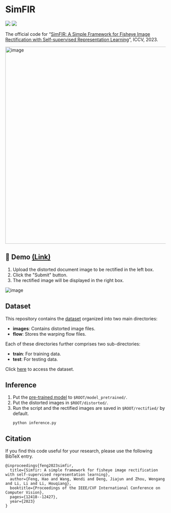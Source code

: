 # SimFIR

<p>
    <a href='https://arxiv.org/pdf/2308.09040.pdf' target="_blank"><img src='https://img.shields.io/badge/Paper-Arxiv-red'></a>
    <a href='https://simfir.doctrp.top:20443/' target="_blank"><img src='https://img.shields.io/badge/Online-Demo-green'></a>
</p>

The official code for “[SimFIR: A Simple Framework for Fisheye Image Rectification with Self-supervised Representation Learning](https://arxiv.org/pdf/2308.09040.pdf)”, ICCV, 2023.

<img width="617" alt="image" src="https://github.com/fh2019ustc/SimFIR/assets/50725551/c85184da-7641-4f3a-b9b0-dbe89a6ab787">


## 🚀 Demo [(Link)](https://simfir.doctrp.top:20443/)
1. Upload the distorted document image to be rectified in the left box.
2. Click the "Submit" button.
3. The rectified image will be displayed in the right box.

![image](https://github.com/fh2019ustc/SimFIR/assets/50725551/1cb83f12-5f2e-4347-81af-ef68e4c0c468)


## Dataset

This repository contains the [dataset](https://pan.baidu.com/s/1tLgujwGmwYGcI0-IYmZ12w?pwd=4zbq) organized into two main directories:
- **images**: Contains distorted image files.
- **flow**: Stores the warping flow files.

Each of these directories further comprises two sub-directories:
- **train**: For training data.
- **test**: For testing data.

Click [here](https://pan.baidu.com/s/1tLgujwGmwYGcI0-IYmZ12w?pwd=4zbq) to access the dataset.

## Inference 
1. Put the [pre-trained model](https://drive.google.com/file/d/11YYPZ_z7-YoduHRdlMhy6u_km25f-Y8h/view?usp=sharing) to `$ROOT/model_pretrained/`.
2. Put the distorted images in `$ROOT/distorted/`.
3. Run the script and the rectified images are saved in `$ROOT/rectified/` by default.
    ```
    python inference.py
    ```

## Citation

If you find this code useful for your research, please use the following BibTeX entry.

```
@inproceedings{feng2023simfir,
  title={Simfir: A simple framework for fisheye image rectification with self-supervised representation learning},
  author={Feng, Hao and Wang, Wendi and Deng, Jiajun and Zhou, Wengang and Li, Li and Li, Houqiang},
  booktitle={Proceedings of the IEEE/CVF International Conference on Computer Vision},
  pages={12418--12427},
  year={2023}
}
```
   

